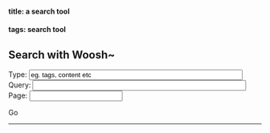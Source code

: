 
#### title: a search tool
#### tags: search tool 

<h2>Search with Woosh~</h2>

<script src="https://ajax.googleapis.com/ajax/libs/jquery/3.6.0/jquery.min.js">
</script>

<div>
    <div>
        <label for="type">Type:</label>
        <input type="text" id="type" name="type" size="50" value="eg. tags, content etc"/>
    </div>
    <div>
        <label for="query">Query:</label>
        <input type="text" id="query" name="query" size="50"/>
    </div>
    <div>
        <label for="page">Page:</label>
        <input type="number" id="page" name="page" size="10"/>
    </div>
    <div>
        <p id="go" style="border: 1px;">Go</p>
    </div>
    <hr/>
    <div id="results">
    </div>
</div>

<script>  
    $(document).ready(function() {  
        $("#go").on("click", function() {
            var type = $("#type").val();
            var query = $("#query").val();
            var page = $("#page").val();
            if (query.length > 0) {
                $.ajax({
                    url: "/search", 
                    type: "GET",
                    data: {
                        type: type, 
                        query: query,
                        page: page
                    },
                    success: function(data) {
                        $("#results").html(data);
                    }
                });
            } else {
                $("#results").empty(); 
            }
        });
    });
</script>
